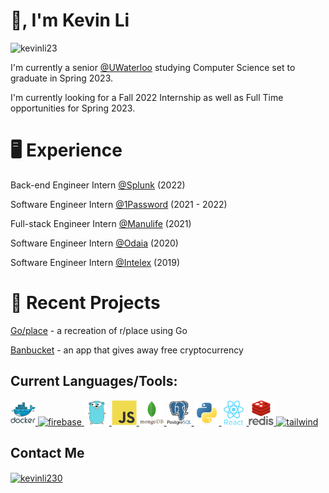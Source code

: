 # 👋, I'm Kevin Li

<p align="left"> <img src="https://komarev.com/ghpvc/?username=kevinli23&label=Profile%20views&color=0e75b6&style=flat" alt="kevinli23" /> </p>

I'm currently a senior [@UWaterloo](https://uwaterloo.ca/) studying Computer Science set to graduate in Spring 2023.

I'm currently looking for a Fall 2022 Internship as well as Full Time opportunities for Spring 2023.

# 🖥️ Experience
Back-end Engineer Intern [@Splunk](https://www.splunk.com/) (2022)

Software Engineer Intern [@1Password](https://1password.com/) (2021 - 2022)

Full-stack Engineer Intern [@Manulife](https://www.manulife.ca/) (2021)

Software Engineer Intern [@Odaia](https://www.odaia.ai/) (2020)

Software Engineer Intern [@Intelex](https://www.intelex.com/) (2019)

# 🔭 Recent Projects

[Go/place](https://github.com/kevinli23/go-place) - a recreation of r/place using Go

[Banbucket](https://github.com/kevinli23/banbucket-backend) - an app that gives away free cryptocurrency

## Current Languages/Tools:
<p align="left"> <a href="https://www.docker.com/" target="_blank" rel="noreferrer"> <img src="https://raw.githubusercontent.com/devicons/devicon/master/icons/docker/docker-original-wordmark.svg" alt="docker" width="40" height="40"/> </a> <a href="https://firebase.google.com/" target="_blank" rel="noreferrer"> <img src="https://www.vectorlogo.zone/logos/firebase/firebase-icon.svg" alt="firebase" width="40" height="40"/> </a> <a href="https://golang.org" target="_blank" rel="noreferrer"> <img src="https://raw.githubusercontent.com/devicons/devicon/master/icons/go/go-original.svg" alt="go" width="40" height="40"/> </a> <a href="https://developer.mozilla.org/en-US/docs/Web/JavaScript" target="_blank" rel="noreferrer"> <img src="https://raw.githubusercontent.com/devicons/devicon/master/icons/javascript/javascript-original.svg" alt="javascript" width="40" height="40"/> </a> <a href="https://www.mongodb.com/" target="_blank" rel="noreferrer"> <img src="https://raw.githubusercontent.com/devicons/devicon/master/icons/mongodb/mongodb-original-wordmark.svg" alt="mongodb" width="40" height="40"/> </a> <a href="https://www.postgresql.org" target="_blank" rel="noreferrer"> <img src="https://raw.githubusercontent.com/devicons/devicon/master/icons/postgresql/postgresql-original-wordmark.svg" alt="postgresql" width="40" height="40"/> </a> <a href="https://www.python.org" target="_blank" rel="noreferrer"> <img src="https://raw.githubusercontent.com/devicons/devicon/master/icons/python/python-original.svg" alt="python" width="40" height="40"/> </a> <a href="https://reactjs.org/" target="_blank" rel="noreferrer"> <img src="https://raw.githubusercontent.com/devicons/devicon/master/icons/react/react-original-wordmark.svg" alt="react" width="40" height="40"/> </a> <a href="https://redis.io" target="_blank" rel="noreferrer"> <img src="https://raw.githubusercontent.com/devicons/devicon/master/icons/redis/redis-original-wordmark.svg" alt="redis" width="40" height="40"/> </a> <a href="https://tailwindcss.com/" target="_blank" rel="noreferrer"> <img src="https://www.vectorlogo.zone/logos/tailwindcss/tailwindcss-icon.svg" alt="tailwind" width="40" height="40"/> </a> </p>

## Contact Me

<p align="left">
<a href="https://linkedin.com/in/kevinli230" target="blank"><img align="center" src="https://raw.githubusercontent.com/rahuldkjain/github-profile-readme-generator/master/src/images/icons/Social/linked-in-alt.svg" alt="kevinli230" height="30" width="40" /></a>
</p>
